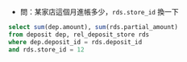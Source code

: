
- 問：某家店這個月進帳多少，`rds.store_id` 換一下
```sql
select sum(dep.amount), sum(rds.partial_amount)
from deposit dep, rel_deposit_store rds
where dep.deposit_id = rds.deposit_id
and rds.store_id = 12
```

